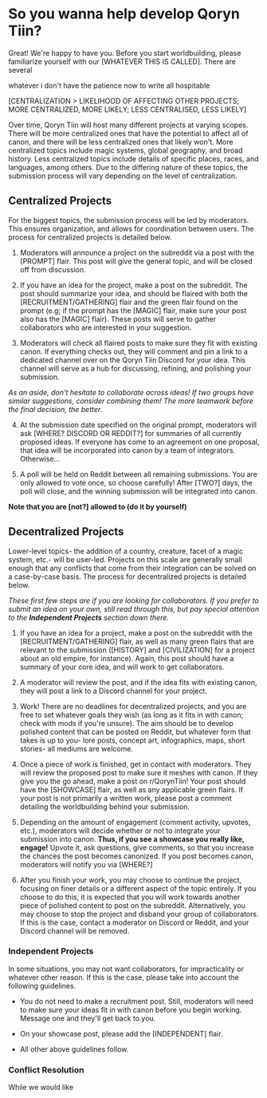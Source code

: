 # So you wanna help develop Qoryn Tiin?

Great! We're happy to have you. Before you start worldbuilding, please familiarize yourself with our [WHATEVER THIS IS CALLED]. There are several 

whatever i don't have the patience now to write all hospitable

[CENTRALIZATION > LIKELIHOOD OF AFFECTING OTHER PROJECTS; MORE CENTRALIZED, MORE LIKELY; LESS CENTRALISED, LESS LIKELY]

Over time, Qoryn Tiin will host many different projects at varying scopes. There will be more centralized ones that have the potential to affect all of canon, and there will be less centralized ones that likely won't. More centralized topics include magic systems, global geography, and broad history. Less centralized topics include details of specific places, races, and languages, among others. Due to the differing nature of these topics, the submission process will vary depending on the level of centralization.

## Centralized Projects

For the biggest topics, the submission process will be led by moderators. This ensures organization, and allows for coordination between users. The process for centralized projects is detailed below.

1) Moderators will announce a project on the subreddit via a post with the [PROMPT] flair. This post will give the general topic, and will be closed off from discussion.

2) If you have an idea for the project, make a post on the subreddit. The post should summarize your idea, and should be flaired with both the [RECRUITMENT/GATHERING] flair and the green flair found on the prompt (e.g; if the prompt has the [MAGIC] flair, make sure your post also has the [MAGIC] flair). These posts will serve to gather collaborators who are interested in your suggestion.

3) Moderators will check all flaired posts to make sure they fit with existing canon. If everything checks out, they will comment and pin a link to a dedicated channel over on the Qoryn Tiin Discord for your idea. This channel will serve as a hub for discussing, refining, and polishing your submission.

*As an aside, don't hesitate to collaborate across ideas! If two groups have similar suggestions, consider combining them! The more teamwork before the final decision, the better.*

4) At the submission date specified on the original prompt, moderators will ask [WHERE? DISCORD OR REDDIT?] for summaries of all currently proposed ideas. If everyone has come to an agreement on one proposal, that idea will be incorporated into canon by a team of integrators. Otherwise...

5) A poll will be held on Reddit between all remaining submissions. You are only allowed to vote once, so choose carefully! After [TWO?] days, the poll will close, and the winning submission will be integrated into canon.

**Note that you are [not?] allowed to (do it by yourself)**

## Decentralized Projects

Lower-level topics- the addition of a country, creature, facet of a magic system, etc.- will be user-led. Projects on this scale are generally small enough that any conflicts that come from their integration can be solved on a case-by-case basis. The process for decentralized projects is detailed below.

*These first few steps are if you are looking for collaborators. If you prefer to submit an idea on your own, still read through this, but pay special attention to the **Independent Projects** section down there.*

1) If you have an idea for a project, make a post on the subreddit with the [RECRUITMENT/GATHERING] flair, as well as many green flairs that are relevant to the submission ([HISTORY] and [CIVILIZATION] for a project about an old empire, for instance). Again, this post should have a summary of your core idea, and will work to get collaborators.

2) A moderator will review the post, and if the idea fits with existing canon, they will post a link to a Discord channel for your project.

3) Work! There are no deadlines for decentralized projects, and you are free to set whatever goals they wish (as long as it fits in with canon; check with mods if you're unsure). The aim should be to develop polished content that can be posted on Reddit, but whatever form that takes is up to you- lore posts, concept art, infographics, maps, short stories- all mediums are welcome.

4) Once a piece of work is finished, get in contact with moderators. They will review the proposed post to make sure it meshes with canon. If they give you the go ahead, make a post on r/QorynTiin! Your post should have the [SHOWCASE] flair, as well as any applicable green flairs. If your post is not primarily a written work, please post a comment detailing the worldbuilding behind your submission.

5) Depending on the amount of engagement (comment activity, upvotes, etc.), moderators will decide whether or not to integrate your submission into canon. **Thus, if you see a showcase you really like, engage!** Upvote it, ask questions, give comments, so that you increase the chances the post becomes canonized. If you post becomes canon, moderators will notify you via [WHERE?]

6) After you finish your work, you may choose to continue the project, focusing on finer details or a different aspect of the topic entirely. If you choose to do this, it is expected that you will work towards another piece of polished content to post on the subreddit. Alternatively, you may choose to stop the project and disband your group of collaborators. If this is the case, contact a moderator on Discord or Reddit, and your Discord channel will be removed.

### Independent Projects

In some situations, you may not want collaborators, for impracticality or whatever other reason. If this is the case, please take into account the following guidelines.

* You do not need to make a recruitment post. Still, moderators will need to make sure your ideas fit in with canon before you begin working. Message one and they'll get back to you.

* On your showcase post, please add the [INDEPENDENT] flair.

* All other above guidelines follow.

### Conflict Resolution

While we would like

